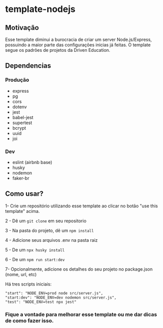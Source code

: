 # template-nodejs

## Motivação

Esse template diminui a burocracia de criar um server Node.js/Express, possuindo a maior parte das configurações inicias já feitas. O template segue os padrões de projetos da Driven Education.

## Dependencias

### Produção
- express
- pg 
- cors
- dotenv
- jest 
- babel-jest
- supertest
- bcrypt
- uuid
- joi

### Dev
- eslint (airbnb base)
- husky
- nodemon
- faker-br

## Como usar?

1- Crie um repositório utilizando esse template ao clicar no botão "use this template" acima. 

2 -  Dê um ```git clone``` em seu repositorio

3 - Na pasta do projeto, dê um ```npm install```

4 - Adicione seus arquivos .env na pasta raiz

5 - De um ```npx husky install```

6 - De um ```npm run start:dev```

7- Opcionalmente, adicione os detalhes do seu projeto no package.json (nome, url, etc)

Há tres scripts iniciais:

    "start": "NODE_ENV=prod node src/server.js",
    "start:dev": "NODE_ENV=dev nodemon src/server.js",
    "test": "NODE_ENV=test npx jest"

### Fique a vontade para melhorar esse template ou me dar dicas de como fazer isso.
